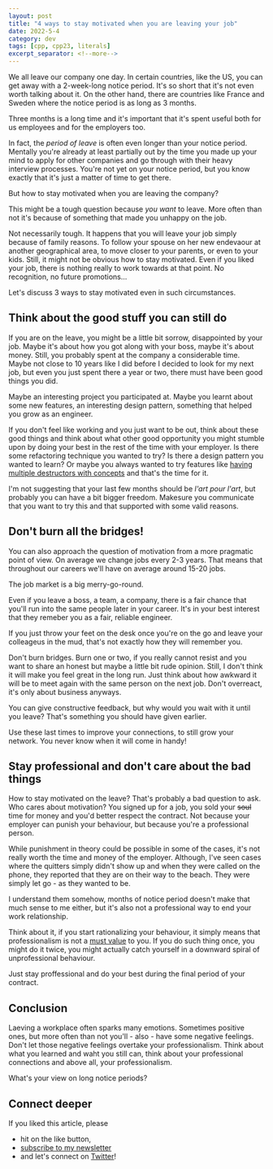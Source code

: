 ```yaml
---
layout: post
title: "4 ways to stay motivated when you are leaving your job"
date: 2022-5-4
category: dev
tags: [cpp, cpp23, literals]
excerpt_separator: <!--more-->
---
```

We all leave our company one day. In certain countries, like the US, you can get away with a 2-week-long notice period. It's so short that it's not even worth talking about it. On the other hand, there are countries like France and Sweden where the notice period is as long as 3 months. 

Three months is a long time and it's important that it's spent useful both for us employees and for the employers too.

In fact, the *period of leave* is often even longer than your notice period. Mentally you're already at least partially out by the time you made up your mind to apply for other companies and go through with their heavy interview processes. You're not yet on your notice period, but you know exactly that it's just a matter of time to get there.

But how to stay motivated when you are leaving the company?

This might be a tough question because *you want* to leave. More often than not it's because of something that made you unhappy on the job.

Not necessarily tough. It happens that you will leave your job simply because of family reasons. To follow your spouse on her new endevaour at another geographical area, to move closer to your parents, or even to your kids. Still, it might not be obvious how to stay motivated. Even if you liked your job, there is nothing really to work towards at that point. No recognition, no future promotions...

Let's discuss 3 ways to stay motivated even in such circumstances.

## Think about the good stuff you can still do

If you are on the leave, you might be a little bit sorrow, disappointed by your job. Maybe it's about how you got along with your boss, maybe it's about money. Still, you probably spent at the company a considerable time. Maybe not close to 10 years like I did before I decided to look for my next job, but even you just spent there a year or two, there must have been good things you did.

Maybe an interesting project you participated at. Maybe you learnt about some new features, an interesting design pattern, something that helped you grow as an engineer.

If you don't feel like working and you just want to be out, think about these good things and think about what other good opportunity you might stumble upon by doing your best in the rest of the time with your employer. Is there some refactoring technique you wanted to try? Is there a design pattern you wanted to learn? Or maybe you always wanted to try features like [having multiple destructors with concepts](https://www.sandordargo.com/blog/2021/06/16/multiple-destructors-with-cpp-concepts) and that's the time for it.

I'm not suggesting that your last few months should be *l'art pour l'art*, but probably you can have a bit bigger freedom. Makesure you communicate that you want to try this and that supported with some valid reasons.

## Don't burn all the bridges!

You can also approach the question of motivation from a more pragmatic point of view. On average we change jobs every 2-3 years. That means that throughout our careers we'll have on average around 15-20 jobs.

The job market is a big merry-go-round.

Even if you leave a boss, a team, a company, there is a fair chance that you'll run into the same people later in your career. It's in your best interest that they remeber you as a fair, reliable engineer.

If you just throw your feet on the desk once you're on the go and leave your colleageus in the mud, that's not exactly how they will remember you.

Don't burn bridges. Burn one or two, if you really cannot resist and you want to share an honest but maybe a little bit rude opinion. Still, I don't think it will make you feel great in the long run. Just think about how awkward it will be to meet again with the same person on the next job. Don't overreact, it's only about business anyways.

You can give constructive feedback, but why would you wait with it until you leave? That's something you should have given earlier.

Use these last times to improve your connections, to still grow your network. You never know when it will come in handy!

## Stay professional and don't care about the bad things

How to stay motivated on the leave? That's probably a bad question to ask. Who cares about motivation? You signed up for a job, you sold your ~~soul~~ time for money and you'd better respect the contract. Not because your employer can punish your behaviour, but because you're a professional person.

While punishment in theory could be possible in some of the cases, it's not really worth the time and money of the employer. Although, I've seen cases where the quitters simply didn't show up and when they were called on the phone, they reported that they are on their way to the beach. They were simply let go - as they wanted to be.

I understand them somehow, months of notice period doesn't make that much sense to me either, but it's also not a professional way to end your work relationship.

Think about it, if you start rationalizing your behaviour, it simply means that professionalism is not a [must value](https://www.sandordargo.com/blog/2021/01/13/awaken-the-giant-within#mastering-our-systems) to you. If you do such thing once, you might do it twice, you might actually catch yourself in a downward spiral of unprofessional behaviour.

Just stay proffessional and do your best during the final period of your contract.

## Conclusion

Laeving a workplace often sparks many emotions. Sometimes positive ones, but more often than not you'll - also - have some negative feelings. Don't let those negative feelings overtake your professionalism. Think about what you learned and waht you still can, think about your professional connections and above all, your professionalism.

What's your view on long notice periods?

## Connect deeper

If you liked this article, please 
- hit on the like button,  
- [subscribe to my newsletter](http://eepurl.com/gvcv1j) 
- and let's connect on [Twitter](https://twitter.com/SandorDargo)!
